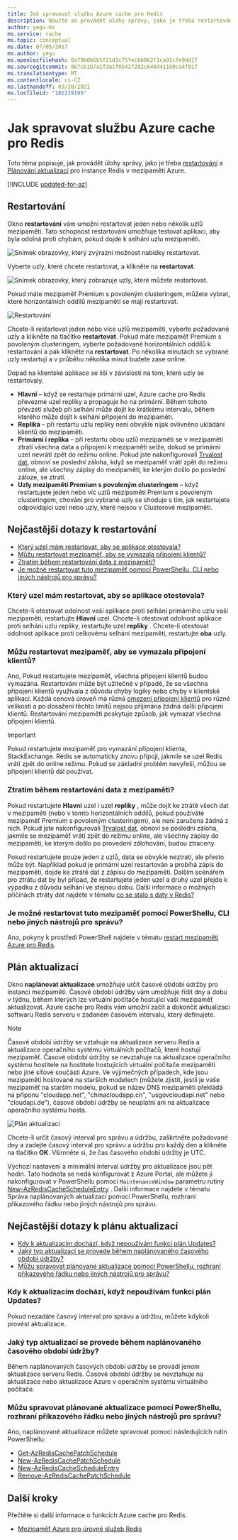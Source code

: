 ```yaml
---
title: Jak spravovat službu Azure cache pro Redis
description: Naučte se provádět úlohy správy, jako je třeba restartování a naplánování aktualizací pro službu Azure cache pro Redis.
author: yegu-ms
ms.service: cache
ms.topic: conceptual
ms.date: 07/05/2017
ms.author: yegu
ms.openlocfilehash: 0a79b0b5b5f21d1c75fec6b062f1ca91cfe9dd1f
ms.sourcegitcommit: 867cb1b7a1f3a1f0b427282c648d411d0ca4f81f
ms.translationtype: MT
ms.contentlocale: cs-CZ
ms.lasthandoff: 03/20/2021
ms.locfileid: "102219195"
---
```

# <a name="how-to-administer-azure-cache-for-redis"></a>Jak spravovat službu Azure cache pro Redis
Toto téma popisuje, jak provádět úlohy správy, jako je třeba [restartování](#reboot) a [Plánování aktualizací](#schedule-updates) pro instance Redis v mezipaměti Azure.

[!INCLUDE [updated-for-az](../../includes/updated-for-az.md)]

## <a name="reboot"></a>Restartování
Okno **restartování** vám umožní restartovat jeden nebo několik uzlů mezipaměti. Tato schopnost restartování umožňuje testovat aplikaci, aby byla odolná proti chybám, pokud dojde k selhání uzlu mezipaměti.

![Snímek obrazovky, který zvýrazní možnost nabídky restartovat.](./media/cache-administration/redis-cache-administration-reboot.png)

Vyberte uzly, které chcete restartovat, a klikněte na **restartovat**.

![Snímek obrazovky, který zobrazuje uzly, které můžete restartovat.](./media/cache-administration/redis-cache-reboot.png)

Pokud máte mezipaměť Premium s povoleným clusteringem, můžete vybrat, které horizontálních oddílů mezipaměti se mají restartovat.

![Restartování](./media/cache-administration/redis-cache-reboot-cluster.png)

Chcete-li restartovat jeden nebo více uzlů mezipaměti, vyberte požadované uzly a klikněte na tlačítko **restartovat**. Pokud máte mezipaměť Premium s povoleným clusteringem, vyberte požadované horizontálních oddílů k restartování a pak klikněte na **restartovat**. Po několika minutách se vybrané uzly restartují a v průběhu několika minut budete zase online.

Dopad na klientské aplikace se liší v závislosti na tom, které uzly se restartovaly.

* **Hlavní** – když se restartuje primární uzel, Azure cache pro Redis převezme uzel repliky a propaguje ho na primární. Během tohoto převzetí služeb při selhání může dojít ke krátkému intervalu, během kterého může dojít k selhání připojení do mezipaměti.
* **Replika** – při restartu uzlu repliky není obvykle nijak ovlivněno ukládání klientů do mezipaměti.
* **Primární i replika** – při restartu obou uzlů mezipaměti se v mezipaměti ztratí všechna data a připojení k mezipaměti selže, dokud se primární uzel nevrátí zpět do režimu online. Pokud jste nakonfigurovali [Trvalost dat](cache-how-to-premium-persistence.md), obnoví se poslední záloha, když se mezipaměť vrátí zpět do režimu online, ale všechny zápisy do mezipaměti, ke kterým došlo po poslední záloze, se ztratí.
* **Uzly mezipaměti Premium s povoleným clusteringem** – když restartujete jeden nebo víc uzlů mezipaměti Premium s povoleným clusteringem, chování pro vybrané uzly se shoduje s tím, jak restartujete odpovídající uzel nebo uzly, které nejsou v Clusterové mezipaměti.

## <a name="reboot-faq"></a>Nejčastější dotazy k restartování
* [Který uzel mám restartovat, aby se aplikace otestovala?](#which-node-should-i-reboot-to-test-my-application)
* [Můžu restartovat mezipaměť, aby se vymazala připojení klientů?](#can-i-reboot-the-cache-to-clear-client-connections)
* [Ztratím během restartování data z mezipaměti?](#will-i-lose-data-from-my-cache-if-i-do-a-reboot)
* [Je možné restartovat tuto mezipaměť pomocí PowerShellu, CLI nebo jiných nástrojů pro správu?](#can-i-reboot-my-cache-using-powershell-cli-or-other-management-tools)

### <a name="which-node-should-i-reboot-to-test-my-application"></a>Který uzel mám restartovat, aby se aplikace otestovala?
Chcete-li otestovat odolnost vaší aplikace proti selhání primárního uzlu vaší mezipaměti, restartujte **Hlavní** uzel. Chcete-li otestovat odolnost aplikace proti selhání uzlu repliky, restartujte uzel **repliky** . Chcete-li otestovat odolnost aplikace proti celkovému selhání mezipaměti, restartujte **oba** uzly.

### <a name="can-i-reboot-the-cache-to-clear-client-connections"></a>Můžu restartovat mezipaměť, aby se vymazala připojení klientů?
Ano, Pokud restartujete mezipaměť, všechna připojení klientů budou vymazána. Restartování může být užitečné v případě, že se všechna připojení klientů využívala z důvodu chyby logiky nebo chyby v klientské aplikaci. Každá cenová úroveň má různá [omezení připojení klientů](cache-configure.md#default-redis-server-configuration) pro různé velikosti a po dosažení těchto limitů nejsou přijímána žádná další připojení klientů. Restartování mezipaměti poskytuje způsob, jak vymazat všechna připojení klientů.

> [!IMPORTANT]
> Pokud restartujete mezipaměť pro vymazání připojení klienta, StackExchange. Redis se automaticky znovu připojí, jakmile se uzel Redis vrátí zpět do online režimu. Pokud se základní problém nevyřeší, můžou se připojení klientů dál používat.
> 
> 



### <a name="will-i-lose-data-from-my-cache-if-i-do-a-reboot"></a>Ztratím během restartování data z mezipaměti?
Pokud restartujete **Hlavní** uzel i uzel **repliky** , může dojít ke ztrátě všech dat v mezipaměti (nebo v tomto horizontálních oddílů, pokud používáte mezipaměť Premium s povoleným clusteringem), ale není zaručena žádná z nich. Pokud jste nakonfigurovali [Trvalost dat](cache-how-to-premium-persistence.md), obnoví se poslední záloha, jakmile se mezipaměť vrátí zpět do režimu online, ale všechny zápisy do mezipaměti, ke kterým došlo po provedení zálohování, budou ztraceny.

Pokud restartujete pouze jeden z uzlů, data se obvykle neztratí, ale přesto může být. Například pokud je primární uzel restartován a probíhá zápis do mezipaměti, dojde ke ztrátě dat z zápisu do mezipaměti. Dalším scénářem pro ztrátu dat by byl případ, že restartujete jeden uzel a druhý uzel přejde k výpadku z důvodu selhání ve stejnou dobu. Další informace o možných příčinách ztráty dat najdete v tématu [co se stalo s daty v Redis?](https://gist.github.com/JonCole/b6354d92a2d51c141490f10142884ea4#file-whathappenedtomydatainredis-md)

### <a name="can-i-reboot-my-cache-using-powershell-cli-or-other-management-tools"></a>Je možné restartovat tuto mezipaměť pomocí PowerShellu, CLI nebo jiných nástrojů pro správu?
Ano, pokyny k prostředí PowerShell najdete v tématu [restart mezipaměti Azure pro Redis](cache-how-to-manage-redis-cache-powershell.md#to-reboot-an-azure-cache-for-redis).

## <a name="schedule-updates"></a>Plán aktualizací
Okno **naplánovat aktualizace** umožňuje určit časové období údržby pro instanci mezipaměti. Časové období údržby vám umožňuje řídit dny a dobu v týdnu, během kterých lze virtuální počítače hostující vaši mezipaměť aktualizovat. Azure cache pro Redis vám umožní začít a dokončit aktualizaci softwaru Redis serveru v zadaném časovém intervalu, který definujete.

> [!NOTE] 
> Časové období údržby se vztahuje na aktualizace serveru Redis a aktualizace operačního systému virtuálních počítačů, které hostují mezipaměť. Časové období údržby se nevztahuje na aktualizace operačního systému hostitele na hostitele hostujících virtuální počítače mezipaměti nebo jiné síťové součásti Azure. Ve výjimečných případech, kde jsou mezipaměti hostované na starších modelech (můžete zjistit, jestli je vaše mezipaměť na starším modelu, pokud se název DNS mezipaměti překládá na příponu "cloudapp.net", "chinacloudapp.cn", "usgovcloudapi.net" nebo "cloudapi.de"), časové období údržby se neuplatní ani na aktualizace operačního systému hosta.
>


![Plán aktualizací](./media/cache-administration/redis-schedule-updates.png)

Chcete-li určit časový interval pro správu a údržbu, zaškrtněte požadované dny a zadejte časový interval pro správu a údržbu pro každý den a klikněte na tlačítko **OK**. Všimněte si, že čas časového období údržby je UTC. 

Výchozí nastavení a minimální interval údržby pro aktualizace jsou pět hodin. Tato hodnota se nedá konfigurovat z Azure Portal, ale můžete ji nakonfigurovat v PowerShellu pomocí `MaintenanceWindow` parametru rutiny [New-AzRedisCacheScheduleEntry](/powershell/module/az.rediscache/new-azrediscachescheduleentry) . Další informace najdete v tématu Správa naplánovaných aktualizací pomocí PowerShellu, rozhraní příkazového řádku nebo jiných nástrojů pro správu.

## <a name="schedule-updates-faq"></a>Nejčastější dotazy k plánu aktualizací
* [Kdy k aktualizacím dochází, když nepoužívám funkci plán Updates?](#when-do-updates-occur-if-i-dont-use-the-schedule-updates-feature)
* [Jaký typ aktualizací se provede během naplánovaného časového období údržby?](#what-type-of-updates-are-made-during-the-scheduled-maintenance-window)
* [Můžu spravovat plánované aktualizace pomocí PowerShellu, rozhraní příkazového řádku nebo jiných nástrojů pro správu?](#can-i-managed-scheduled-updates-using-powershell-cli-or-other-management-tools)

### <a name="when-do-updates-occur-if-i-dont-use-the-schedule-updates-feature"></a>Kdy k aktualizacím dochází, když nepoužívám funkci plán Updates?
Pokud nezadáte časový interval pro správu a údržbu, můžete kdykoli provést aktualizace.

### <a name="what-type-of-updates-are-made-during-the-scheduled-maintenance-window"></a>Jaký typ aktualizací se provede během naplánovaného časového období údržby?
Během naplánovaných časových období údržby se provádí jenom aktualizace serveru Redis. Časové období údržby se nevztahuje na aktualizace nebo aktualizace Azure v operačním systému virtuálního počítače.

### <a name="can-i-managed-scheduled-updates-using-powershell-cli-or-other-management-tools"></a>Můžu spravovat plánované aktualizace pomocí PowerShellu, rozhraní příkazového řádku nebo jiných nástrojů pro správu?
Ano, naplánované aktualizace můžete spravovat pomocí následujících rutin PowerShellu:

* [Get-AzRedisCachePatchSchedule](/powershell/module/az.rediscache/get-azrediscachepatchschedule)
* [New-AzRedisCachePatchSchedule](/powershell/module/az.rediscache/new-azrediscachepatchschedule)
* [New-AzRedisCacheScheduleEntry](/powershell/module/az.rediscache/new-azrediscachescheduleentry)
* [Remove-AzRedisCachePatchSchedule](/powershell/module/az.rediscache/remove-azrediscachepatchschedule)

## <a name="next-steps"></a>Další kroky
Přečtěte si další informace o funkcích Azure cache pro Redis.

* [Mezipaměť Azure pro úrovně služeb Redis](cache-overview.md#service-tiers)


